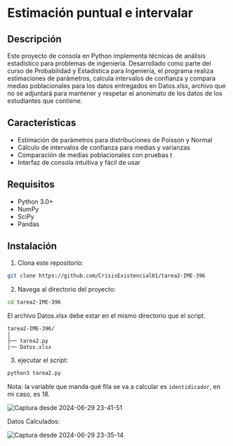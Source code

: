 # Estimación puntual e intervalar

## Descripción
Este proyecto de consola en Python implementa técnicas de análisis estadístico para problemas de ingeniería. Desarrollado 
como parte del curso de Probabilidad y Estadística para Ingeniería, el programa realiza estimaciones de parámetros, calcula intervalos de confianza y compara medias
poblacionales para los datos entregados en Datos.xlsx, archivo que no se adjuntará para mantener y respetar el anonimato de los datos de los estudiantes que contiene.

## Características
- Estimación de parámetros para distribuciones de Poisson y Normal
- Cálculo de intervalos de confianza para medias y varianzas
- Comparación de medias poblacionales con pruebas t
- Interfaz de consola intuitiva y fácil de usar

## Requisitos
- Python 3.0+
- NumPy
- SciPy
- Pandas

## Instalación
1. Clona este repositorio:
```bash
git clone https://github.com/CrisisExistencial01/tarea2-IME-396
```
2. Navega al directorio del proyecto:
```bash
cd tarea2-IME-396
```
El archivo Datos.xlsx debe estar en el mismo directorio que el script.
```
tarea2-IME-396/
│
├── tarea2.py
|── Datos.xlsx
```
3. ejecutar el script:
```bash
python3 tarea2.py
```
Nota: la variable que manda qué fila se va a calcular es `identidicador`, en mi caso, es 18. 

![Captura desde 2024-06-29 23-41-51](https://github.com/CrisisExistencial01/tarea2-IME-396/assets/137073940/6c7e4afd-8bf5-4d2b-ac43-78a1cf7cfb3b)

Datos Calculados:

![Captura desde 2024-06-29 23-35-14](https://github.com/CrisisExistencial01/tarea2-IME-396/assets/137073940/8a4981a9-9c66-4e19-b957-3e07b09df395)
